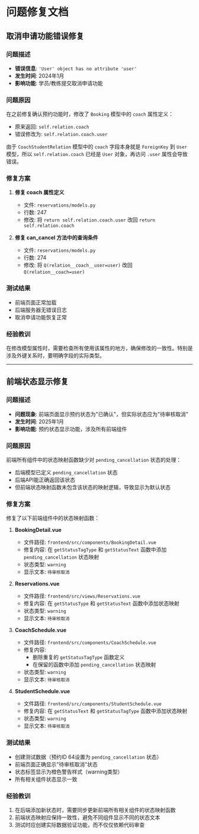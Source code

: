 # 问题修复文档

## 取消申请功能错误修复

### 问题描述
- **错误信息**: `'User' object has no attribute 'user'`
- **发生时间**: 2024年1月
- **影响功能**: 学员/教练提交取消申请功能

### 问题原因
在之前修复确认预约功能时，修改了 `Booking` 模型中的 `coach` 属性定义：
- 原来返回: `self.relation.coach`
- 错误修改为: `self.relation.coach.user`

由于 `CoachStudentRelation` 模型中的 `coach` 字段本身就是 `ForeignKey` 到 `User` 模型，所以 `self.relation.coach` 已经是 `User` 对象，再访问 `.user` 属性会导致错误。

### 修复方案
1. **修复 coach 属性定义**
   - 文件: `reservations/models.py`
   - 行数: 247
   - 修改: 将 `return self.relation.coach.user` 改回 `return self.relation.coach`

2. **修复 can_cancel 方法中的查询条件**
   - 文件: `reservations/models.py`
   - 行数: 274
   - 修改: 将 `Q(relation__coach__user=user)` 改回 `Q(relation__coach=user)`

### 测试结果
- 前端页面正常加载
- 后端服务器无错误日志
- 取消申请功能恢复正常

### 经验教训
在修改模型属性时，需要检查所有使用该属性的地方，确保修改的一致性。特别是涉及外键关系时，要明确字段的实际类型。

---

## 前端状态显示修复

### 问题描述
- **问题现象**: 前端页面显示预约状态为"已确认"，但实际状态应为"待审核取消"
- **发生时间**: 2025年1月
- **影响功能**: 预约状态显示功能，涉及所有前端组件

### 问题原因
前端所有组件中的状态映射函数缺少对 `pending_cancellation` 状态的处理：
- 后端模型已定义 `pending_cancellation` 状态
- 后端API能正确返回该状态
- 但前端状态映射函数未包含该状态的映射逻辑，导致显示为默认状态

### 修复方案
修复了以下前端组件中的状态映射函数：

1. **BookingDetail.vue**
   - 文件路径: `frontend/src/components/BookingDetail.vue`
   - 修复内容: 在 `getStatusTagType` 和 `getStatusText` 函数中添加 `pending_cancellation` 状态映射
   - 状态类型: `warning`
   - 显示文本: `待审核取消`

2. **Reservations.vue**
   - 文件路径: `frontend/src/views/Reservations.vue`
   - 修复内容: 在 `getStatusType` 和 `getStatusText` 函数中添加状态映射
   - 状态类型: `warning`
   - 显示文本: `待审核取消`

3. **CoachSchedule.vue**
   - 文件路径: `frontend/src/components/CoachSchedule.vue`
   - 修复内容: 
     - 删除重复的 `getStatusTagType` 函数定义
     - 在保留的函数中添加 `pending_cancellation` 状态映射
   - 状态类型: `warning`
   - 显示文本: `待审核取消`

4. **StudentSchedule.vue**
   - 文件路径: `frontend/src/components/StudentSchedule.vue`
   - 修复内容: 在 `getStatusText` 和 `getStatusTagType` 函数中添加状态映射
   - 状态类型: `warning`
   - 显示文本: `待审核取消`

### 测试结果
- 创建测试数据（预约ID 64设置为 `pending_cancellation` 状态）
- 前端页面正确显示"待审核取消"状态
- 状态标签显示为橙色警告样式（warning类型）
- 所有相关组件状态显示一致

### 经验教训
1. 在后端添加新状态时，需要同步更新前端所有相关组件的状态映射函数
2. 前端状态映射应保持一致性，避免不同组件显示不同的状态文本
3. 测试时应创建实际数据验证功能，而不仅仅依赖代码审查